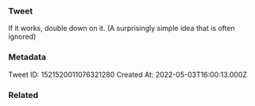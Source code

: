 ### Tweet
If it works, double down on it. (A surprisingly simple idea that is often ignored)

### Metadata
Tweet ID: 1521520011076321280
Created At: 2022-05-03T16:00:13.000Z

### Related

